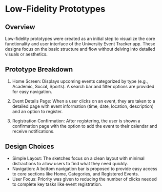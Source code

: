 # Low-Fidelity Prototypes

## Overview
Low-fidelity prototypes were created as an initial step to visualize the core functionality and user interface of the University Event Tracker app. These designs focus on the basic structure and flow without delving into detailed visuals or aesthetics.

## Prototype Breakdown
1. Home Screen: Displays upcoming events categorized by type (e.g., Academic, Social, Sports). A search bar and filter options are provided for easy navigation.
   
2. Event Details Page: When a user clicks on an event, they are taken to a detailed page with event information (time, date, location, description) and an option to register.

3. Registration Confirmation: After registering, the user is shown a confirmation page with the option to add the event to their calendar and receive notifications.

## Design Choices
- Simple Layout: The sketches focus on a clean layout with minimal distractions to allow users to find what they need quickly.
- Navigation: A bottom navigation bar is proposed to provide easy access to core sections like Home, Categories, and Registered Events.
- User Focus: Priority was given to reducing the number of clicks needed to complete key tasks like event registration.
